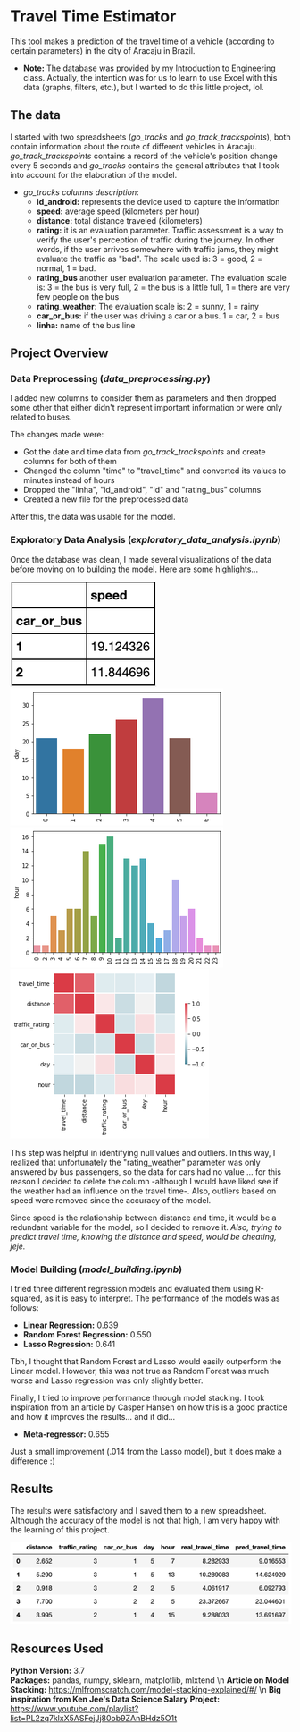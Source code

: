# Travel Time Estimator
This tool makes a prediction of the travel time of a vehicle (according to certain parameters) in the city of Aracaju in Brazil.
* **Note:** The database was provided by my Introduction to Engineering class. Actually, the intention was for us to learn to use Excel with this data (graphs, filters, etc.), but I wanted to do this little project, lol.

## The data 
I started with two spreadsheets (*go_tracks* and *go_track_trackspoints*), both contain information about the route of different vehicles in Aracaju. *go_track_trackspoints* contains a record of the vehicle's position change every 5 seconds and *go_tracks* contains the general attributes that I took into account for the elaboration of the model.

* *go_tracks columns description*:
    * **id_android:** represents the device used to capture the information
    * **speed:** average speed (kilometers per hour)
    * **distance:** total distance traveled (kilometers) 
    * **rating:** it is an evaluation parameter. Traffic assessment is a way to verify the user's perception of traffic during the journey. In other words, if the user arrives somewhere with traffic jams, they might evaluate the traffic as "bad". The scale used is: 3 = good, 2 = normal, 1 = bad.
    * **rating_bus** another user evaluation parameter. The evaluation scale is: 3 = the bus is very full, 2 = the bus is a little full, 1 = there are very few people on the bus
    * **rating_weather**: The evaluation scale is: 2 = sunny, 1 = rainy
    * **car_or_bus:** if the user was driving a car or a bus. 1 = car, 2 = bus
    * **linha:** name of the bus line
    
## Project Overview 

### Data Preprocessing (*data_preprocessing.py*) 
I added new columns to consider them as parameters and then dropped some other that either didn't represent important information or were only related to buses. 

The changes made were:
* Got the date and time data from *go_track_trackspoints* and create columns for both of them
* Changed the column "time" to "travel_time" and converted its values to minutes instead of hours
* Dropped the "linha", "id_android", "id" and "rating_bus" columns
* Created a new file for the preprocessed data

After this, the data was usable for the model.

### Exploratory Data Analysis (*exploratory_data_analysis.ipynb*)
Once the database was clean, I made several visualizations of the data before moving on to building the model. Here are some highlights...

![alt text](https://github.com/CarlosCRG19/travel-time-prediction/blob/master/car_bus_speed.png "Car and bus speeds")
![alt text](https://github.com/CarlosCRG19/travel-time-prediction/blob/master/day_graph.png "Number of vehicles by Day")
![alt text](https://github.com/CarlosCRG19/travel-time-prediction/blob/master/hour_graph.png "Number of vehicles by Hour")
![alt text](https://github.com/CarlosCRG19/travel-time-prediction/blob/master/heat_map.png "Correlations")

This step was helpful in identifying null values and outliers. In this way, I realized that unfortunately the "rating_weather" parameter was only answered by bus passengers, so the data for cars had no value ... for this reason I decided to delete the column -although I would have liked see if the weather had an influence on the travel time-. Also, outliers based on speed were removed since the accuracy of the model.

Since speed is the relationship between distance and time, it would be a redundant variable for the model, so I decided to remove it. *Also, trying to predict travel time, knowing the distance and speed, would be cheating, jeje.*

### Model Building (*model_building.ipynb*)
I tried three different regression models and evaluated them using R-squared, as it is easy to interpret. The performance of the models was as follows:

* **Linear Regression:** 0.639
* **Random Forest Regression:** 0.550
* **Lasso Regression:** 0.641

Tbh, I thought that Random Forest and Lasso would easily outperform the Linear model. However, this was not true as Random Forest was much worse and Lasso regression was only slightly better.

Finally, I tried to improve performance through model stacking. I took inspiration from an article by Casper Hansen on how this is a good practice and how it improves the results... and it did...

* **Meta-regressor:** 0.655

Just a small improvement (.014 from the Lasso model), but it does make a difference :)

## Results 
The results were satisfactory and I saved them to a new spreadsheet. Although the accuracy of the model is not that high, I am very happy with the learning of this project.

![alt text](https://github.com/CarlosCRG19/travel-time-prediction/blob/master/results_head.png "Head of the Results spreadsheet")

## Resources Used
**Python Version:** 3.7  
**Packages:** pandas, numpy, sklearn, matplotlib, mlxtend \n
**Article on Model Stacking:** https://mlfromscratch.com/model-stacking-explained/#/ \n
**Big inspiration from Ken Jee's Data Science Salary Project:** https://www.youtube.com/playlist?list=PL2zq7klxX5ASFejJj80ob9ZAnBHdz5O1t



